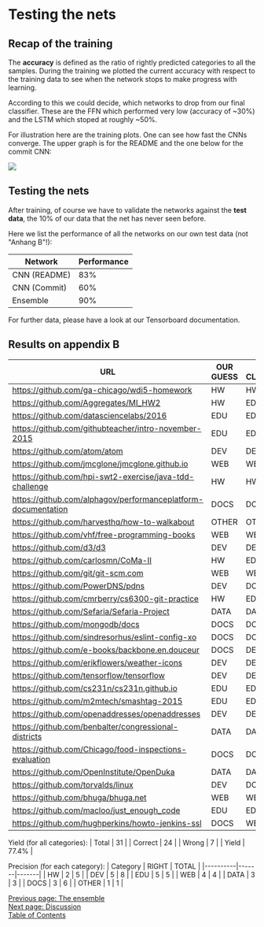 Testing the nets
================

Recap of the training
---------------------
The **accuracy** is defined as the ratio of rightly predicted categories to all the samples.
During the training we plotted the current accuracy with respect to
the training data to see when the network stops to make progress with learning.

According to this we could decide, which networks to drop from our final classifier.
These are the FFN which performed very low (accuracy of ~30%)
and the LSTM which stoped at roughly ~50%.

For illustration here are the training plots. One can see how fast the CNNs
converge. The upper graph is for the README and the one below for the commit CNN:

![](/assets/docs/img/learning_progress.png)


Testing the nets
----------------
After training, of course we have to validate the networks against
the **test data**, the 10% of our data that the net has never seen before.

Here we list the performance of all the networks on our own test data (not "Anhang B"!):

| Network      | Performance |
|--------------|-------------|
| CNN (README) |         83% |
| CNN (Commit) |         60% |
| Ensemble     |         90% |

For further data, please have a look at our Tensorboard documentation.

## Results on appendix B

| URL                                                           | OUR GUESS | OUR CLASSIFICATION | MATCH |
|---------------------------------------------------------------|-----------|--------------------|-------|
| https://github.com/ga-chicago/wdi5-homework                   | HW        | HW                 | T     |
| https://github.com/Aggregates/MI_HW2                          | HW        | EDU                | F     |
| https://github.com/datasciencelabs/2016                       | EDU       | EDU                | T     |
| https://github.com/githubteacher/intro-november-2015          | EDU       | EDU                | T     |
| https://github.com/atom/atom                                  | DEV       | DEV                | T     |
| https://github.com/jmcglone/jmcglone.github.io                | WEB       | WEB                | T     |
| https://github.com/hpi-swt2-exercise/java-tdd-challenge       | HW        | HW                 | T     |
| https://github.com/alphagov/performanceplatform-documentation | DOCS      | DOCS               | T     |
| https://github.com/harvesthq/how-to-walkabout                 | OTHER     | OTHER              | T     |
| https://github.com/vhf/free-programming-books                 | WEB       | WEB                | T     |
| https://github.com/d3/d3                                      | DEV       | DEV                | T     |
| https://github.com/carlosmn/CoMa-II                           | HW        | EDU                | F     |
| https://github.com/git/git-scm.com                            | WEB       | WEB                | T     |
| https://github.com/PowerDNS/pdns                              | DEV       | DOCS               | F     |
| https://github.com/cmrberry/cs6300-git-practice               | HW        | EDU                | F     |
| https://github.com/Sefaria/Sefaria-Project                    | DATA      | DATA               | T     |
| https://github.com/mongodb/docs                               | DOCS      | DOCS               | T     |
| https://github.com/sindresorhus/eslint-config-xo              | DOCS      | DOCS               | T     |
| https://github.com/e-books/backbone.en.douceur                | DOCS      | DEV                | F     |
| https://github.com/erikflowers/weather-icons                  | DEV       | DEV                | T     |
| https://github.com/tensorflow/tensorflow                      | DEV       | DEV                | T     |
| https://github.com/cs231n/cs231n.github.io                    | EDU       | EDU                | T     |
| https://github.com/m2mtech/smashtag-2015                      | EDU       | EDU                | T     |
| https://github.com/openaddresses/openaddresses                | DEV       | DEV                | T     |
| https://github.com/benbalter/congressional-districts          | DATA      | DATA               | T     |
| https://github.com/Chicago/food-inspections-evaluation        | DOCS      | DOCS               | T     |
| https://github.com/OpenInstitute/OpenDuka                     | DATA      | DATA               | T     |
| https://github.com/torvalds/linux                             | DEV       | DOCS               | F     |
| https://github.com/bhuga/bhuga.net                            | WEB       | WEB                | T     |
| https://github.com/macloo/just_enough_code                    | EDU       | EDU                | T     |
| https://github.com/hughperkins/howto-jenkins-ssl              | DOCS      | WEB                | F     |

Yield (for all categories):
| Total   |    31 |
| Correct |    24 |
| Wrong   |     7 |
| Yield   | 77.4% |

Precision (for each category):
| Category | RIGHT | TOTAL |
|----------|-------|-------|
| HW       |     2 |     5 |
| DEV      |     5 |     8 |
| EDU      |     5 |     5 |
| WEB      |     4 |     4 |
| DATA     |     3 |     3 |
| DOCS     |     3 |     6 |
| OTHER    |     1 |     1 |

[Previous page: The ensemble](/docs/ensemble)\
[Next page: Discussion](/docs/discussion)\
[Table of Contents](/docs/intro)
